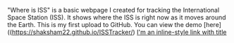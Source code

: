 "Where is ISS" is a basic webpage I created for tracking the International Space Station (ISS). It shows where the ISS is right now as it moves around the Earth. This is my first upload to GitHub.
You can view the demo [here]((https://shaksham22.github.io/ISSTracker/)
[I'm an inline-style link with title](https://www.google.com "Google's Homepage")
